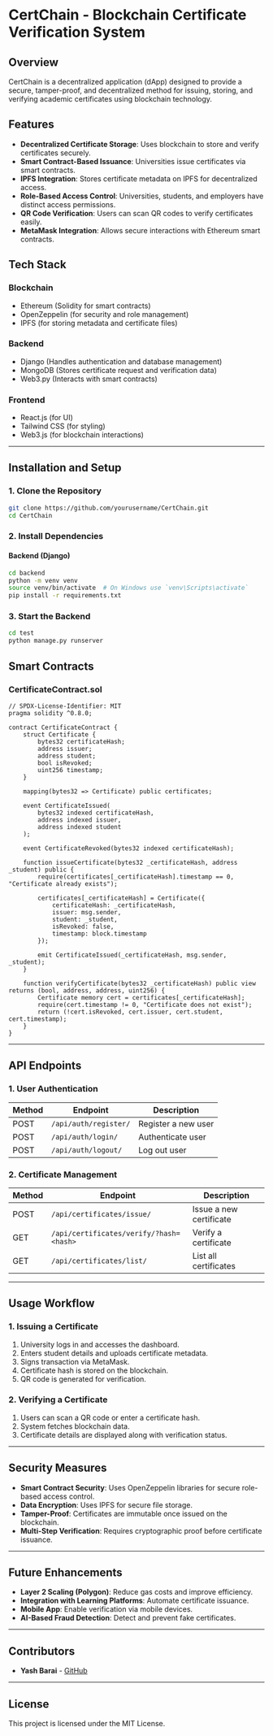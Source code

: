 # CertChain - Blockchain Certificate Verification System

## Overview

CertChain is a decentralized application (dApp) designed to provide a secure, tamper-proof, and decentralized method for issuing, storing, and verifying academic certificates using blockchain technology. 

## Features

- **Decentralized Certificate Storage**: Uses blockchain to store and verify certificates securely.
- **Smart Contract-Based Issuance**: Universities issue certificates via smart contracts.
- **IPFS Integration**: Stores certificate metadata on IPFS for decentralized access.
- **Role-Based Access Control**: Universities, students, and employers have distinct access permissions.
- **QR Code Verification**: Users can scan QR codes to verify certificates easily.
- **MetaMask Integration**: Allows secure interactions with Ethereum smart contracts.

## Tech Stack

### Blockchain
- Ethereum (Solidity for smart contracts)
- OpenZeppelin (for security and role management)
- IPFS (for storing metadata and certificate files)

### Backend
- Django (Handles authentication and database management)
- MongoDB (Stores certificate request and verification data)
- Web3.py (Interacts with smart contracts)

### Frontend
- React.js (for UI)
- Tailwind CSS (for styling)
- Web3.js (for blockchain interactions)

---

## Installation and Setup

### 1. Clone the Repository
```bash
git clone https://github.com/yourusername/CertChain.git
cd CertChain
```

### 2. Install Dependencies
#### Backend (Django)
```bash
cd backend
python -m venv venv
source venv/bin/activate  # On Windows use `venv\Scripts\activate`
pip install -r requirements.txt
```

### 3. Start the Backend
```bash
cd test
python manage.py runserver
```

## Smart Contracts

### CertificateContract.sol
```solidity
// SPDX-License-Identifier: MIT
pragma solidity ^0.8.0;

contract CertificateContract {
    struct Certificate {
        bytes32 certificateHash;
        address issuer;
        address student;
        bool isRevoked;
        uint256 timestamp;
    }
    
    mapping(bytes32 => Certificate) public certificates;
    
    event CertificateIssued(
        bytes32 indexed certificateHash,
        address indexed issuer,
        address indexed student
    );
    
    event CertificateRevoked(bytes32 indexed certificateHash);
    
    function issueCertificate(bytes32 _certificateHash, address _student) public {
        require(certificates[_certificateHash].timestamp == 0, "Certificate already exists");
        
        certificates[_certificateHash] = Certificate({
            certificateHash: _certificateHash,
            issuer: msg.sender,
            student: _student,
            isRevoked: false,
            timestamp: block.timestamp
        });
        
        emit CertificateIssued(_certificateHash, msg.sender, _student);
    }
    
    function verifyCertificate(bytes32 _certificateHash) public view returns (bool, address, address, uint256) {
        Certificate memory cert = certificates[_certificateHash];
        require(cert.timestamp != 0, "Certificate does not exist");
        return (!cert.isRevoked, cert.issuer, cert.student, cert.timestamp);
    }
}
```

---

## API Endpoints

### 1. User Authentication
| Method | Endpoint | Description |
|--------|---------|-------------|
| POST   | `/api/auth/register/` | Register a new user |
| POST   | `/api/auth/login/` | Authenticate user |
| POST   | `/api/auth/logout/` | Log out user |

### 2. Certificate Management
| Method | Endpoint | Description |
|--------|---------|-------------|
| POST   | `/api/certificates/issue/` | Issue a new certificate |
| GET    | `/api/certificates/verify/?hash=<hash>` | Verify a certificate |
| GET    | `/api/certificates/list/` | List all certificates |

---

## Usage Workflow

### 1. Issuing a Certificate
1. University logs in and accesses the dashboard.
2. Enters student details and uploads certificate metadata.
3. Signs transaction via MetaMask.
4. Certificate hash is stored on the blockchain.
5. QR code is generated for verification.

### 2. Verifying a Certificate
1. Users can scan a QR code or enter a certificate hash.
2. System fetches blockchain data.
3. Certificate details are displayed along with verification status.

---

## Security Measures
- **Smart Contract Security**: Uses OpenZeppelin libraries for secure role-based access control.
- **Data Encryption**: Uses IPFS for secure file storage.
- **Tamper-Proof**: Certificates are immutable once issued on the blockchain.
- **Multi-Step Verification**: Requires cryptographic proof before certificate issuance.

---

## Future Enhancements
- **Layer 2 Scaling (Polygon)**: Reduce gas costs and improve efficiency.
- **Integration with Learning Platforms**: Automate certificate issuance.
- **Mobile App**: Enable verification via mobile devices.
- **AI-Based Fraud Detection**: Detect and prevent fake certificates.

---

## Contributors
- **Yash Barai** - [GitHub](https://github.com/YashBarai)

---

## License

This project is licensed under the MIT License.
